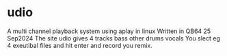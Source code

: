 # udio 
A multi channel playback system using aplay in linux
Written in QB64
25 Sep2024
The site udio gives 4 tracks bass other drums vocals
You slect eg 4 exeutibal files and hit enter and record you remix. 
